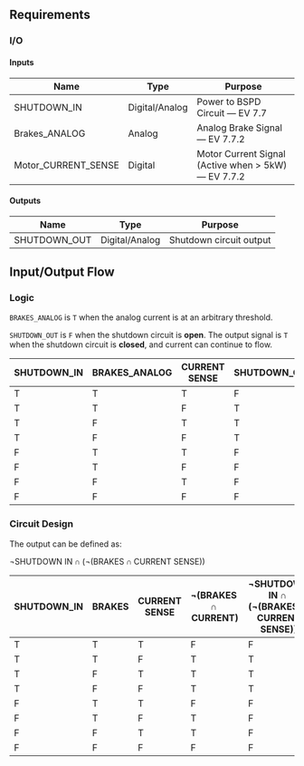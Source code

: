 ## Requirements

### I/O

#### Inputs

| Name                | Type           | Purpose                                             |
| ------------------- | -------------- | --------------------------------------------------- |
| SHUTDOWN_IN         | Digital/Analog | Power to BSPD Circuit — EV 7.7                      |
| Brakes_ANALOG       | Analog         | Analog Brake Signal — EV 7.7.2                      |
| Motor_CURRENT_SENSE | Digital        | Motor Current Signal (Active when > 5kW) — EV 7.7.2 |
#### Outputs

| Name         | Type           | Purpose                 |
| ------------ | -------------- | ----------------------- |
| SHUTDOWN_OUT | Digital/Analog | Shutdown circuit output |

## Input/Output Flow
### Logic

`BRAKES_ANALOG` is `T` when the analog current is at an arbitrary threshold. 

`SHUTDOWN_OUT` is `F` when the shutdown circuit is **open**. The output signal is `T` when the shutdown circuit is **closed**, and current can continue to flow.

| SHUTDOWN_IN | BRAKES_ANALOG | CURRENT SENSE | SHUTDOWN_OUT |
| ----------- | ------------- | ------------- | ------------ |
| T           | T             | T             | F            |
| T           | T             | F             | T            |
| T           | F             | T             | T            |
| T           | F             | F             | T            |
| F           | T             | T             | F            |
| F           | T             | F             | F            |
| F           | F             | T             | F            |
| F           | F             | F             | F            |

### Circuit Design

The output can be defined as:

$\neg \text{SHUTDOWN IN}\cap(\neg(\text{BRAKES}\cap \text{CURRENT SENSE}))$

| SHUTDOWN_IN | BRAKES | CURRENT SENSE | $\neg(\text{BRAKES}\cap \text{CURRENT})$ | $\neg \text{SHUTDOWN IN}\cap(\neg(\text{BRAKES}\cap \text{CURRENT SENSE}))$ |
| ----------- | ------ | ------------- | ---------------------------------------- | --------------------------------------------------------------------------- |
| T           | T      | T             | F                                        | F                                                                           |
| T           | T      | F             | T                                        | T                                                                           |
| T           | F      | T             | T                                        | T                                                                           |
| T           | F      | F             | T                                        | T                                                                           |
| F           | T      | T             | F                                        | F                                                                           |
| F           | T      | F             | T                                        | F                                                                           |
| F           | F      | T             | T                                        | F                                                                           |
| F           | F      | F             | F                                        | F                                                                           |
